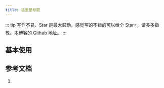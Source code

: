 ```yaml
---
title: 这里是标题
---
```


::: tip
写作不易，Star 是最大鼓励，感觉写的不错的可以给个 Star⭐，请多多指教。[本博客的 Github 地址](https://github.com/liujie2019/VuePress-Blog)。
:::

## 基本使用

## 参考文档

1.
